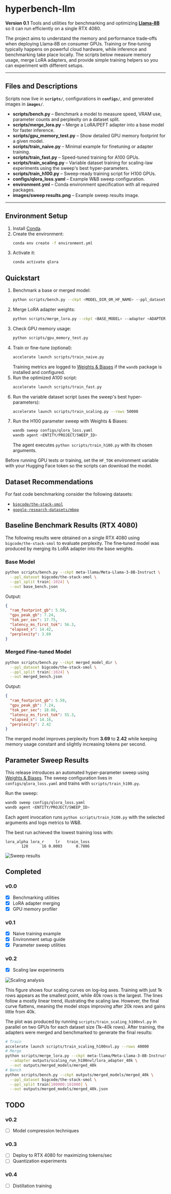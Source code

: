 # hyperbench-llm

**Version 0.1**
Tools and utilities for benchmarking and optimizing [**Llama‑8B**](https://huggingface.co/meta-llama/Meta-Llama-3-8B-Instruct) so it can run efficiently on a single RTX&nbsp;4080.

The project aims to understand the memory and performance trade‑offs when deploying Llama‑8B on consumer GPUs. Training or fine‑tuning typically happens on powerful cloud hardware, while inference and benchmarking take place locally. The scripts below measure memory usage, merge LoRA adapters, and provide simple training helpers so you can experiment with different setups.

---

## Files and Descriptions

Scripts now live in **`scripts/`**, configurations in **`configs/`**, and generated images in **`images/`**.

* **scripts/bench.py** – Benchmark a model to measure speed, VRAM use, parameter counts and perplexity on a dataset split.
* **scripts/merge_lora.py** – Merge a LoRA/PEFT adapter into a base model for faster inference.
* **scripts/gpu_memory_test.py** – Show detailed GPU memory footprint for a given model.
* **scripts/train_naive.py** – Minimal example for finetuning or adapter training.
* **scripts/train_fast.py** – Speed-tuned training for A100 GPUs.
* **scripts/train_scaling.py** – Variable dataset training for scaling-law experiments using the sweep's best hyper-parameters.
* **scripts/train_h100.py** – Sweep-ready training script for H100 GPUs.
* **configs/qlora_loss.yaml** – Example W&B sweep configuration.
* **environment.yml** – Conda environment specification with all required packages.
* **images/sweep results.png** – Example sweep results image.

---

## Environment Setup

1. Install [Conda](https://docs.conda.io/).
2. Create the environment:
   ```bash
   conda env create -f environment.yml
   ```
3. Activate it:
   ```bash
   conda activate qlora
   ```

## Quickstart

1. Benchmark a base or merged model:
   ```bash
   python scripts/bench.py --ckpt <MODEL_DIR_OR_HF_NAME> --ppl_dataset mbpp --ppl_split train[:1024] --out result.json
   ```
2. Merge LoRA adapter weights:
   ```bash
   python scripts/merge_lora.py --ckpt <BASE_MODEL> --adapter <ADAPTER_DIR> --out <OUTPUT_DIR>
   ```
3. Check GPU memory usage:
   ```bash
   python scripts/gpu_memory_test.py
   ```
4. Train or fine-tune (optional):
   ```bash
   accelerate launch scripts/train_naive.py
   ```
   Training metrics are logged to [Weights & Biases](https://wandb.ai/) if the `wandb` package is installed and configured.
5. Run the optimized A100 script:
   ```bash
   accelerate launch scripts/train_fast.py
   ```
6. Run the variable dataset script (uses the sweep's best hyper-parameters):
   ```bash
   accelerate launch scripts/train_scaling.py --rows 50000
   ```
7. Run the H100 parameter sweep with Weights & Biases:
   ```bash
   wandb sweep configs/qlora_loss.yaml
   wandb agent <ENTITY/PROJECT/SWEEP_ID>
   ```
   The agent executes `python scripts/train_h100.py` with its chosen arguments.

Before running GPU tests or training, set the `HF_TOK` environment variable with your Hugging Face token so the scripts can download the model.

## Dataset Recommendations

For fast code benchmarking consider the following datasets:

- [`bigcode/the-stack-smol`](https://huggingface.co/datasets/bigcode/the-stack-smol)
- [`google-research-datasets/mbpp`](https://huggingface.co/datasets/google-research-datasets/mbpp)

## Baseline Benchmark Results (RTX 4080)

The following results were obtained on a single RTX&nbsp;4080 using
`bigcode/the-stack-smol` to evaluate perplexity. The fine‑tuned model
was produced by merging its LoRA adapter into the base weights.

### Base Model

```bash
python scripts/bench.py --ckpt meta-llama/Meta-Llama-3-8B-Instruct \
  --ppl_dataset bigcode/the-stack-smol \
  --ppl_split train[:1024] \
  --out base_bench.json
```

Output:

```json
{
  "ram_footprint_gb": 5.59,
  "gpu_peak_gb": 7.24,
  "tok_per_sec": 17.75,
  "latency_ms_first_tok": 56.3,
  "elapsed_s": 14.42,
  "perplexity": 3.69
}
```

### Merged Fine‑tuned Model

```bash
python scripts/bench.py --ckpt merged_model_dir \
  --ppl_dataset bigcode/the-stack-smol \
  --ppl_split train[:1024] \
  --out merged_bench.json
```

Output:

```json
{
  "ram_footprint_gb": 5.59,
  "gpu_peak_gb": 7.24,
  "tok_per_sec": 18.08,
  "latency_ms_first_tok": 55.3,
  "elapsed_s": 14.16,
  "perplexity": 2.42
}
```

The merged model improves perplexity from **3.69** to **2.42** while
keeping memory usage constant and slightly increasing tokens per second.

## Parameter Sweep Results

This release introduces an automated hyper-parameter sweep using
[Weights & Biases](https://wandb.ai/). The sweep configuration lives in
`configs/qlora_loss.yaml` and trains with `scripts/train_h100.py`.

Run the sweep:

```bash
wandb sweep configs/qlora_loss.yaml
wandb agent <ENTITY/PROJECT/SWEEP_ID>
```

Each agent invocation runs `python scripts/train_h100.py` with the selected
arguments and logs metrics to W&B.

The best run achieved the lowest training loss with:

```
lora_alpha lora_r     lr   train_loss
       128      16 0.0003      0.7806
```

![Sweep results](images/sweep%20results.png)

## Completed

### v0.0
- [x] Benchmarking utilities
- [x] LoRA adapter merging
- [x] GPU memory profiler

### v0.1
- [x] Naive training example
- [x] Environment setup guide
- [x] Parameter sweep utilities

### v0.2
- [x] Scaling law experiments

![Scaling analysis](images/scaling%20analysis.png)

This figure shows four scaling curves on log–log axes. Training with just
1k rows appears as the smallest point, while 40k rows is the largest. The
lines follow a mostly linear trend, illustrating the scaling law. However,
the final curve flattens, meaning the model stops improving after 20k rows
and gains little from 40k.

The plot was produced by running
`scripts/train_scaling_h100nvl.py` in parallel on two GPUs for each dataset
size (1k–40k rows). After training, the adapters were merged and benchmarked
to generate the final results:

```bash
# Train
accelerate launch scripts/train_scaling_h100nvl.py --rows 40000
# Merge
python scripts/merge_lora.py --ckpt meta-llama/Meta-Llama-3-8B-Instruct \
  --adapter outputs/scaling_run_h100nvl/lora_adapter_40k \
  --out outputs/merged_models/merged_40k
# Bench
python scripts/bench.py --ckpt outputs/merged_models/merged_40k \
  --ppl_dataset bigcode/the-stack-smol \
  --ppl_split train[100000:101000] \
  --out outputs/merged_models/merged_40k.json
```

## TODO

### v0.2
- [ ] Model compression techniques

### v0.3
- [ ] Deploy to RTX 4080 for maximizing tokens/sec
- [ ] Quantization experiments

### v0.4
- [ ] Distillation training


